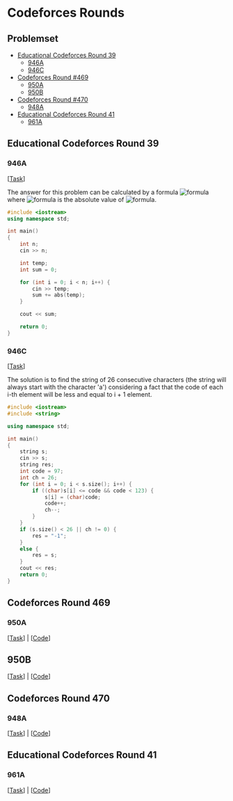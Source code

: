 # Codeforces Rounds

## Problemset
- [Educational Codeforces Round 39](#educational-codeforces-round-39)
    - [946A](#946a)
    - [946C](#946c)
- [Codeforces Round #469](#codeforces-round-469)
    - [950A](#950a)
    - [950B](#950b)
- [Codeforces Round #470](#codeforces-round-470)
    - [948A](#948a)
- [Educational Codeforces Round 41](#educational-codeforces-round-41)
    - [961A](#961a)

## Educational Codeforces Round 39

### 946A
[[Task](http://codeforces.com/problemset/problem/946/A)]

The answer for this problem can be calculated by a formula ![formula](https://imgur.com/erY5vfq.png) where ![formula](https://imgur.com/g4F8b1K.png) is the absolute value of ![formula](https://imgur.com/Nnvy1lZ.png). 
```Cpp
#include <iostream>
using namespace std;

int main()
{
    int n;
    cin >> n;

    int temp;
    int sum = 0;

    for (int i = 0; i < n; i++) {
        cin >> temp;
        sum += abs(temp);
    }

    cout << sum;

    return 0;
}
```

### 946C
[[Task](http://codeforces.com/problemset/problem/946/C)]

The solution is to find the string of 26 consecutive characters (the string will always start with the character 'a') considering a fact that the code of each i-th element will be less and equal to i + 1 element.

```Cpp
#include <iostream>
#include <string>

using namespace std;

int main()
{
    string s;
    cin >> s;
    string res;
    int code = 97;
    int ch = 26;
    for (int i = 0; i < s.size(); i++) {
        if ((char)s[i] <= code && code < 123) {
            s[i] = (char)code;
            code++;
            ch--;
        }
    }
    if (s.size() < 26 || ch != 0) {
        res = "-1";
    }
    else {
        res = s;
    }
    cout << res;
    return 0;
}
```

## Codeforces Round 469
### 950A
[[Task](http://codeforces.com/problemset/problem/950/A)] | [[Code](https://github.com/xtenzQ/CppLearning/blob/master/Competitive/Codeforces/950A.cpp)]
## 950B
[[Task](http://codeforces.com/problemset/problem/950/B)] | [[Code](https://github.com/xtenzQ/CppLearning/blob/master/Competitive/Codeforces/950C.cpp)]

## Codeforces Round 470
### 948A
[[Task](http://codeforces.com/problemset/problem/948/A)] | [[Code](https://github.com/xtenzQ/CppLearning/blob/master/Competitive/Codeforces/948A.cpp)]

## Educational Codeforces Round 41
### 961A
[[Task](http://codeforces.com/problemset/problem/961/A)] | [[Code](https://github.com/xtenzQ/CppLearning/blob/master/Competitive/Codeforces/961A.cpp)]
